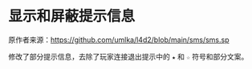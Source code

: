 # 显示和屏蔽提示信息



原作者来源：https://github.com/umlka/l4d2/blob/main/sms/sms.sp



修改了部分提示信息，去除了玩家连接退出提示中的 `★` 和 `☆` 符号和部分文案。